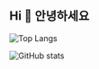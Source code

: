 ## Hi 👋 안녕하세요 

![Top Langs](https://github-readme-stats.vercel.app/api/top-langs/?username=AlbertImKr&layout=compact)

![GitHub stats](https://github-readme-stats.vercel.app/api?username=AlbertImKr&count_private=true&show_icons=true)
